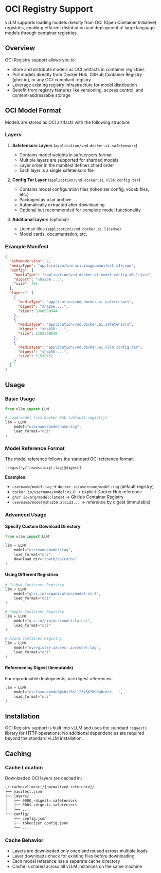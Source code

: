 # OCI Registry Support

vLLM supports loading models directly from OCI (Open Container Initiative) registries, enabling efficient distribution and deployment of large language models through container registries.

## Overview

OCI Registry support allows you to:

- Store and distribute models as OCI artifacts in container registries
- Pull models directly from Docker Hub, GitHub Container Registry (ghcr.io), or any OCI-compliant registry
- Leverage existing registry infrastructure for model distribution
- Benefit from registry features like versioning, access control, and content-addressable storage

## OCI Model Format

Models are stored as OCI artifacts with the following structure:

### Layers

1. **Safetensors Layers** (`application/vnd.docker.ai.safetensors`)
   - Contains model weights in safetensors format
   - Multiple layers are supported for sharded models
   - Layer order in the manifest defines shard order
   - Each layer is a single safetensors file

2. **Config Tar Layer** (`application/vnd.docker.ai.vllm.config.tar`)
   - Contains model configuration files (tokenizer config, vocab files, etc.)
   - Packaged as a tar archive
   - Automatically extracted after downloading
   - Optional but recommended for complete model functionality

3. **Additional Layers** (optional)
   - License files (`application/vnd.docker.ai.license`)
   - Model cards, documentation, etc.

### Example Manifest

```json
{
  "schemaVersion": 2,
  "mediaType": "application/vnd.oci.image.manifest.v1+json",
  "config": {
    "mediaType": "application/vnd.docker.ai.model.config.v0.1+json",
    "digest": "sha256:...",
    "size": 465
  },
  "layers": [
    {
      "mediaType": "application/vnd.docker.ai.safetensors",
      "digest": "sha256:...",
      "size": 3968658944
    },
    {
      "mediaType": "application/vnd.docker.ai.safetensors",
      "digest": "sha256:...",
      "size": 2203268048
    },
    {
      "mediaType": "application/vnd.docker.ai.vllm.config.tar",
      "digest": "sha256:...",
      "size": 11530752
    }
  ]
}
```

## Usage

### Basic Usage

```python
from vllm import LLM

# Load model from Docker Hub (default registry)
llm = LLM(
    model="username/modelname:tag",
    load_format="oci"
)
```

### Model Reference Format

The model reference follows the standard OCI reference format:

```bash
[registry/]repository[:tag|@digest]
```

**Examples:**

- `username/model:tag` → `docker.io/username/model:tag` (default registry)
- `docker.io/username/model:v1.0` → explicit Docker Hub reference
- `ghcr.io/org/model:latest` → GitHub Container Registry
- `username/model@sha256:abc123...` → reference by digest (immutable)

### Advanced Usage

#### Specify Custom Download Directory

```python
from vllm import LLM

llm = LLM(
    model="username/model:tag",
    load_format="oci",
    download_dir="/path/to/cache"
)
```

#### Using Different Registries

```python
# GitHub Container Registry
llm = LLM(
    model="ghcr.io/organization/model:v1.0",
    load_format="oci"
)

# Google Container Registry
llm = LLM(
    model="gcr.io/project/model:latest",
    load_format="oci"
)

# Azure Container Registry
llm = LLM(
    model="myregistry.azurecr.io/model:tag",
    load_format="oci"
)
```

#### Reference by Digest (Immutable)

For reproducible deployments, use digest references:

```python
llm = LLM(
    model="username/model@sha256:1234567890abcdef...",
    load_format="oci"
)
```

## Installation

OCI Registry support is built into vLLM and uses the standard `requests` library for HTTP operations. No additional dependencies are required beyond the standard vLLM installation.

## Caching

### Cache Location

Downloaded OCI layers are cached in:

```bash
~/.cache/vllm/oci/{normalized-reference}/
├── manifest.json
├── layers/
│   ├── 0000_<digest>.safetensors
│   ├── 0001_<digest>.safetensors
│   └── ...
└── config/
    ├── config.json
    ├── tokenizer_config.json
    └── ...
```

### Cache Behavior

- Layers are downloaded only once and reused across multiple loads
- Layer downloads check for existing files before downloading
- Each model reference has a separate cache directory
- Cache is shared across all vLLM instances on the same machine
